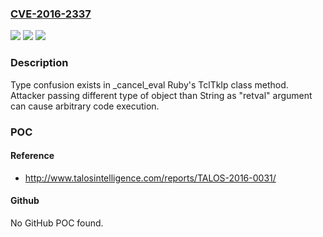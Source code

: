 ### [CVE-2016-2337](https://cve.mitre.org/cgi-bin/cvename.cgi?name=CVE-2016-2337)
![](https://img.shields.io/static/v1?label=Product&message=Tcl%2FTk&color=blue)
![](https://img.shields.io/static/v1?label=Version&message=n%2Fa&color=blue)
![](https://img.shields.io/static/v1?label=Vulnerability&message=type%20confusion&color=brighgreen)

### Description

Type confusion exists in _cancel_eval Ruby's TclTkIp class method. Attacker passing different type of object than String as "retval" argument can cause arbitrary code execution.

### POC

#### Reference
- http://www.talosintelligence.com/reports/TALOS-2016-0031/

#### Github
No GitHub POC found.

